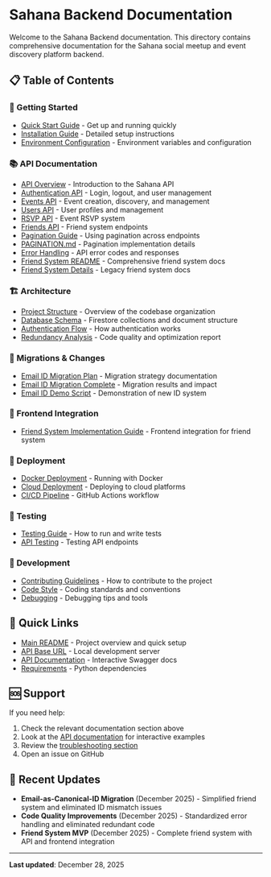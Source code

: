 # Sahana Backend Documentation

Welcome to the Sahana Backend documentation. This directory contains comprehensive documentation for the Sahana social meetup and event discovery platform backend.

## 📋 Table of Contents

### 🚀 Getting Started

- [Quick Start Guide](setup/quick-start.md) - Get up and running quickly
- [Installation Guide](setup/installation.md) - Detailed setup instructions
- [Environment Configuration](setup/environment.md) - Environment variables and configuration

### 📚 API Documentation

- [API Overview](api/overview.md) - Introduction to the Sahana API
- [Authentication API](api/authentication.md) - Login, logout, and user management
- [Events API](api/events.md) - Event creation, discovery, and management
- [Users API](api/users.md) - User profiles and management
- [RSVP API](api/rsvp.md) - Event RSVP system
- [Friends API](api/friends.md) - Friend system endpoints
- [Pagination Guide](api/pagination.md) - Using pagination across endpoints
- [PAGINATION.md](api/PAGINATION.md) - Pagination implementation details
- [Error Handling](api/errors.md) - API error codes and responses
- [Friend System README](api/FRIENDS_README.md) - Comprehensive friend system docs
- [Friend System Details](api/FRIEND_SYSTEM_README.md) - Legacy friend system docs

### 🏗️ Architecture

- [Project Structure](architecture/structure.md) - Overview of the codebase organization
- [Database Schema](architecture/database.md) - Firestore collections and document structure
- [Authentication Flow](architecture/auth-flow.md) - How authentication works
- [Redundancy Analysis](architecture/REDUNDANCY_ANALYSIS_REPORT.md) - Code quality and optimization report

### 🔄 Migrations & Changes

- [Email ID Migration Plan](migrations/EMAIL_ID_MIGRATION_PLAN.md) - Migration strategy documentation
- [Email ID Migration Complete](migrations/EMAIL_ID_MIGRATION_COMPLETE.md) - Migration results and impact
- [Email ID Demo Script](migrations/demo_email_id_system.py) - Demonstration of new ID system

### 🎨 Frontend Integration

- [Friend System Implementation Guide](frontend/friends-implementation-guide.md) - Frontend integration for friend system

### 🚀 Deployment

- [Docker Deployment](deployment/docker.md) - Running with Docker
- [Cloud Deployment](deployment/cloud.md) - Deploying to cloud platforms
- [CI/CD Pipeline](deployment/cicd.md) - GitHub Actions workflow

### 🧪 Testing

- [Testing Guide](testing/guide.md) - How to run and write tests
- [API Testing](testing/api-testing.md) - Testing API endpoints

### 🔧 Development

- [Contributing Guidelines](development/contributing.md) - How to contribute to the project
- [Code Style](development/code-style.md) - Coding standards and conventions
- [Debugging](development/debugging.md) - Debugging tips and tools

## 🔗 Quick Links

- [Main README](../README.md) - Project overview and quick setup
- [API Base URL](http://localhost:8000) - Local development server
- [API Documentation](http://localhost:8000/docs) - Interactive Swagger docs
- [Requirements](../requirements.txt) - Python dependencies

## 🆘 Support

If you need help:

1. Check the relevant documentation section above
2. Look at the [API documentation](http://localhost:8000/docs) for interactive examples
3. Review the [troubleshooting section](troubleshooting.md)
4. Open an issue on GitHub

## 🔧 Recent Updates

- **Email-as-Canonical-ID Migration** (December 2025) - Simplified friend system and eliminated ID mismatch issues
- **Code Quality Improvements** (December 2025) - Standardized error handling and eliminated redundant code
- **Friend System MVP** (December 2025) - Complete friend system with API and frontend integration

---

**Last updated**: December 28, 2025
